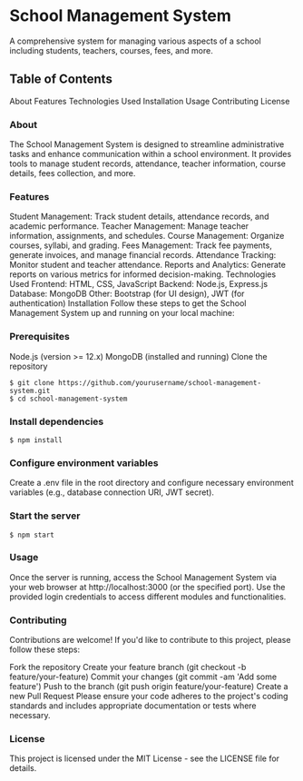 # School Management System
A comprehensive system for managing various aspects of a school including students, teachers, courses, fees, and more.

## Table of Contents
About
Features
Technologies Used
Installation
Usage
Contributing
License
### About
The School Management System is designed to streamline administrative tasks and enhance communication within a school environment. It provides tools to manage student records, attendance, teacher information, course details, fees collection, and more.

### Features
Student Management: Track student details, attendance records, and academic performance.
Teacher Management: Manage teacher information, assignments, and schedules.
Course Management: Organize courses, syllabi, and grading.
Fees Management: Track fee payments, generate invoices, and manage financial records.
Attendance Tracking: Monitor student and teacher attendance.
Reports and Analytics: Generate reports on various metrics for informed decision-making.
Technologies Used
Frontend: HTML, CSS, JavaScript
Backend: Node.js, Express.js
Database: MongoDB
Other: Bootstrap (for UI design), JWT (for authentication)
Installation
Follow these steps to get the School Management System up and running on your local machine:

### Prerequisites
Node.js (version >= 12.x)
MongoDB (installed and running)
Clone the repository
```shell
$ git clone https://github.com/yourusername/school-management-system.git
$ cd school-management-system
```
### Install dependencies
```shell
$ npm install
```
### Configure environment variables
Create a .env file in the root directory and configure necessary environment variables (e.g., database connection URI, JWT secret).

### Start the server
```shell
$ npm start
```
### Usage
Once the server is running, access the School Management System via your web browser at http://localhost:3000 (or the specified port). Use the provided login credentials to access different modules and functionalities.

### Contributing
Contributions are welcome! If you'd like to contribute to this project, please follow these steps:

Fork the repository
Create your feature branch (git checkout -b feature/your-feature)
Commit your changes (git commit -am 'Add some feature')
Push to the branch (git push origin feature/your-feature)
Create a new Pull Request
Please ensure your code adheres to the project's coding standards and includes appropriate documentation or tests where necessary.

### License
This project is licensed under the MIT License - see the LICENSE file for details.